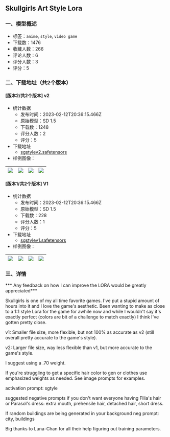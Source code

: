 ## Skullgirls Art Style Lora
### 一、模型概述

- 标签：`anime`, `style`, `video game`
- 下载数：1476
- 收藏人数：266
- 评论人数：6
- 评分人数：3
- 评分：5

### 二、下载地址（共2个版本）

#### [版本2/共2个版本] v2

- 统计数据
  - 发布时间：2023-02-12T20:36:15.466Z
  - 原始模型：SD 1.5
  - 下载数：1248
  - 评分人数：2
  - 评分：5
- 下载地址
  - [sgstylev2.safetensors](https://civitai.com/api/download/models/8399)
- 样例图像：

| <img src="https://image.civitai.com/xG1nkqKTMzGDvpLrqFT7WA/99c61c40-3f21-451a-122e-c0f63125d000/width=450/79688.jpeg" /> | <img src="https://image.civitai.com/xG1nkqKTMzGDvpLrqFT7WA/595f786e-243a-4b52-1371-4b9a547ad700/width=450/79690.jpeg" /> | <img src="https://image.civitai.com/xG1nkqKTMzGDvpLrqFT7WA/f6946995-254a-40d1-7277-89823475cd00/width=450/79689.jpeg" /> | <img src="https://image.civitai.com/xG1nkqKTMzGDvpLrqFT7WA/0d626b14-3abb-4f7f-35db-e69fbb97c000/width=450/79686.jpeg" /> |
| ---- | ---- | ---- | ---- |

#### [版本1/共2个版本] V1

- 统计数据
  - 发布时间：2023-02-12T20:36:15.466Z
  - 原始模型：SD 1.5
  - 下载数：228
  - 评分人数：1
  - 评分：5
- 下载地址
  - [sgstylev1.safetensors](https://civitai.com/api/download/models/8333)
- 样例图像：

| <img src="https://image.civitai.com/xG1nkqKTMzGDvpLrqFT7WA/0090da19-b125-49cd-634c-c4c866a40400/width=450/78982.jpeg" /> | <img src="https://image.civitai.com/xG1nkqKTMzGDvpLrqFT7WA/1266981d-3997-4b28-c5cd-bd4102f25000/width=450/78986.jpeg" /> | <img src="https://image.civitai.com/xG1nkqKTMzGDvpLrqFT7WA/4aa78e72-9d4f-431e-3a19-39b5823ed000/width=450/78985.jpeg" /> | <img src="https://image.civitai.com/xG1nkqKTMzGDvpLrqFT7WA/1c132fe0-135d-472f-7f7a-cdafa965ba00/width=450/78984.jpeg" /> |
| ---- | ---- | ---- | ---- |


### 三、详情
<p>*** Any feedback on how I can improve the LORA would be greatly appreciated***</p><p></p><p>Skullgirls is one of my all time favorite games. I've put a stupid amount of hours into it and I love the game's aesthetic. Been wanting to make as close to a 1:1 style Lora for the game for awhile now and while I wouldn't say it's exactly perfect (colors are bit of a challenge to match exactly) I think I've gotten pretty close.</p><p>v1: Smaller file size, more flexible, but not 100% as accurate as v2 (still overall pretty accurate to the game's style).</p><p>v2: Larger file size, way less flexible than v1, but more accurate to the game's style.</p><p></p><p>I suggest using a .70 weight.</p><p>If you're struggling to get a specific hair color to gen or clothes use emphasized weights as needed. See image prompts for examples.</p><p></p><p>activation prompt: sgtyle</p><p>suggested negative prompts if you don't want everyone having FIlia's hair or Parasol's dress: extra mouth, prehensile hair, detached hair, short dress.</p><p></p><p>If random buildings are being generated in your background neg prompt: city, buildings</p><p></p><p>Big thanks to Luna-Chan for all their help figuring out training parameters.</p><p></p>